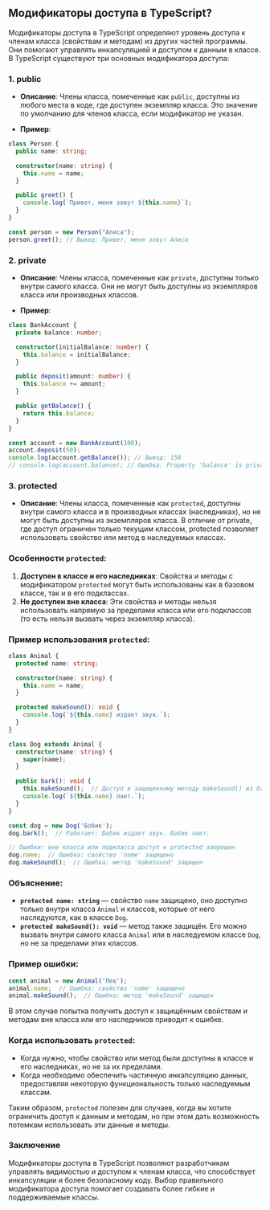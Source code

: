 ## Модификаторы доступа в TypeScript?

Модификаторы доступа в TypeScript определяют уровень доступа к членам класса (свойствам и методам) из других частей программы. Они помогают управлять инкапсуляцией и доступом к данным в классе. В TypeScript существуют три основных модификатора доступа:

### 1. public

- **Описание**: Члены класса, помеченные как `public`, доступны из любого места в коде, где доступен экземпляр класса. Это значение по умолчанию для членов класса, если модификатор не указан.

- **Пример**:

```typescript
class Person {
  public name: string;

  constructor(name: string) {
    this.name = name;
  }

  public greet() {
    console.log(`Привет, меня зовут ${this.name}`);
  }
}

const person = new Person("Алиса");
person.greet(); // Вывод: Привет, меня зовут Алиса
```

### 2. private

- **Описание**: Члены класса, помеченные как `private`, доступны только внутри самого класса. Они не могут быть доступны из экземпляров класса или производных классов.

- **Пример**:

```typescript
class BankAccount {
  private balance: number;

  constructor(initialBalance: number) {
    this.balance = initialBalance;
  }

  public deposit(amount: number) {
    this.balance += amount;
  }

  public getBalance() {
    return this.balance;
  }
}

const account = new BankAccount(100);
account.deposit(50);
console.log(account.getBalance()); // Вывод: 150
// console.log(account.balance); // Ошибка: Property 'balance' is private
```

### 3. protected

- **Описание**: Члены класса, помеченные как `protected`, доступны внутри самого класса и в производных классах (наследниках), но не могут быть доступны из экземпляров класса. В отличие от private, где доступ ограничен только текущим классом, protected позволяет использовать свойство или метод в наследуемых классах.

### Особенности `protected`:
1. **Доступен в классе и его наследниках**: Свойства и методы с модификатором `protected` могут быть использованы как в базовом классе, так и в его подклассах.
2. **Не доступен вне класса**: Эти свойства и методы нельзя использовать напрямую за пределами класса или его подклассов (то есть нельзя вызвать через экземпляр класса).

### Пример использования `protected`:

```typescript
class Animal {
  protected name: string;

  constructor(name: string) {
    this.name = name;
  }

  protected makeSound(): void {
    console.log(`${this.name} издает звук.`);
  }
}

class Dog extends Animal {
  constructor(name: string) {
    super(name);
  }

  public bark(): void {
    this.makeSound();  // Доступ к защищенному методу makeSound() из базового класса
    console.log(`${this.name} лает.`);
  }
}

const dog = new Dog('Бобик');
dog.bark();  // Работает: Бобик издает звук. Бобик лает.

// Ошибки: вне класса или подкласса доступ к protected запрещен
dog.name;  // Ошибка: свойство 'name' защищено
dog.makeSound();  // Ошибка: метод 'makeSound' защищен
```

### Объяснение:
- **`protected name: string`** — свойство `name` защищено, оно доступно только внутри класса `Animal` и классов, которые от него наследуются, как в классе `Dog`.
- **`protected makeSound(): void`** — метод также защищён. Его можно вызвать внутри самого класса `Animal` или в наследуемом классе `Dog`, но не за пределами этих классов.

### Пример ошибки:

```typescript
const animal = new Animal('Лев');
animal.name;  // Ошибка: свойство 'name' защищено
animal.makeSound();  // Ошибка: метод 'makeSound' защищен
```

В этом случае попытка получить доступ к защищённым свойствам и методам вне класса или его наследников приводит к ошибке.

### Когда использовать `protected`:
- Когда нужно, чтобы свойство или метод были доступны в классе и его наследниках, но не за их пределами.
- Когда необходимо обеспечить частичную инкапсуляцию данных, предоставляя некоторую функциональность только наследуемым классам.

Таким образом, `protected` полезен для случаев, когда вы хотите ограничить доступ к данным и методам, но при этом дать возможность потомкам использовать эти данные и методы.

### Заключение

Модификаторы доступа в TypeScript позволяют разработчикам управлять видимостью и доступом к членам класса, что способствует инкапсуляции и более безопасному коду. Выбор правильного модификатора доступа помогает создавать более гибкие и поддерживаемые классы.